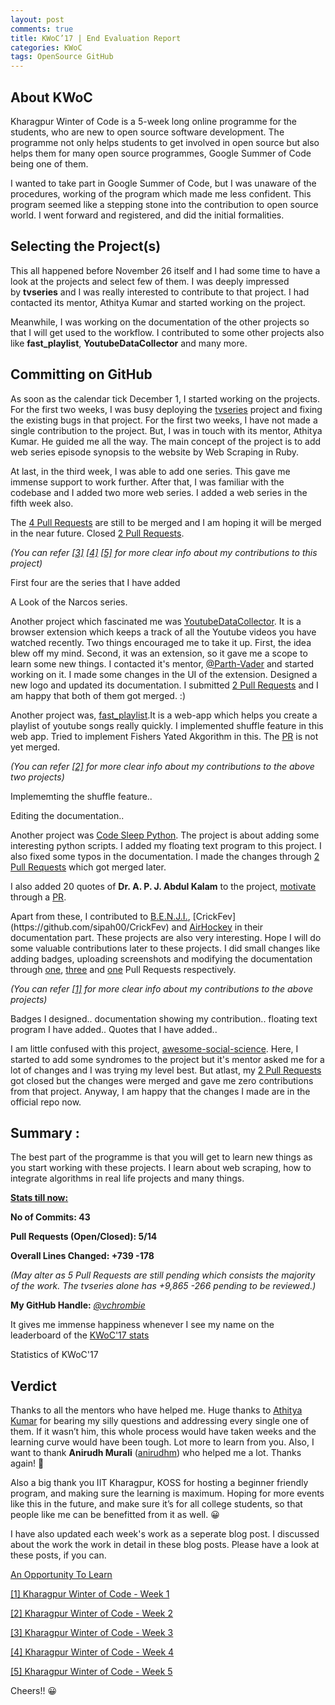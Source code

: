 ```yaml
---
layout: post
comments: true
title: KWoC’17 | End Evaluation Report
categories: KWoC
tags: OpenSource GitHub
---
```

## About KWoC

Kharagpur Winter of Code is a 5-week long online programme for the students, who are new to open source software development. The programme not only helps students to get involved in open source but also helps them for many open source programmes, Google Summer of Code being one of them.

I wanted to take part in Google Summer of Code, but I was unaware of the procedures, working of the program which made me less confident. This program seemed like a stepping stone into the contribution to open source world. I went forward and registered, and did the initial formalities.

## Selecting the Project(s)

This all happened before November 26 itself and I had some time to have a look at the projects and select few of them. I was deeply impressed by **tvseries** and I was really interested to contribute to that project. I had contacted its mentor, Athitya Kumar and started working on the project.

Meanwhile, I was working on the documentation of the other projects so that I will get used to the workflow. I contributed to some other projects also like **fast_playlist**, **YoutubeDataCollector** and many more.

## Committing on GitHub

As soon as the calendar tick December 1, I started working on the projects. For the first two weeks, I was busy deploying the [tvseries](https://github.com/athityakumar/tvseries) project and fixing the existing bugs in that project. For the first two weeks, I have not made a single contribution to the project. But, I was in touch with its mentor, Athitya Kumar. He guided me all the way. The main concept of the project is to add web series episode synopsis to the website by Web Scraping in Ruby.

At last, in the third week, I was able to add one series. This gave me immense support to work further. After that, I was familiar with the codebase and I added two more web series. I added a web series in the fifth week also.

The [4 Pull Requests](https://github.com/athityakumar/tvseries/pulls/vchrombie) are still to be merged and I am hoping it will be merged in the near future. Closed [2 Pull Requests](https://github.com/athityakumar/tvseries/pulls?q=is%3Apr+author%3Avchrombie+is%3Aclosed).

*(You can refer [[3]](/blog/kwoc/2017/12/22/kwoc-week3/) [[4]](/blog/kwoc/2017/12/28/kwoc-week4/) [[5]](/blog/kwoc/2018/01/04/kwoc-week5/) for more clear info about my contributions to this project)*

First four are the series that I have added

A Look of the Narcos series.

Another project which fascinated me was [YoutubeDataCollector](https://github.com/Parth-Vader/YoutubeDataCollector). It is a browser extension which keeps a track of all the Youtube videos you have watched recently. Two things encouraged me to take it up. First, the idea blew off my mind. Second, it was an extension, so it gave me a scope to learn some new things. I contacted it's mentor, [@Parth-Vader](https://github.com/Parth-Vader) and started working on it. I made some changes in the UI of the extension. Designed a new logo and updated its documentation. I submitted [2 Pull Requests](https://github.com/Parth-Vader/YoutubeDataCollector/pulls?q=is%3Apr+author%3Avchrombie) and I am happy that both of them got merged. :)

Another project was, [fast_playlist](https://github.com/udiboy1209/fast_playlist).It is a web-app which helps you create a playlist of youtube songs really quickly. I implemented shuffle feature in this web app. Tried to implement Fishers Yated Akgorithm in this. The [PR](https://github.com/udiboy1209/fast_playlist/pulls/vchrombie) is not yet merged.

*(You can refer [[2]](/blog/kwoc/2017/12/16/kwoc-week2/) for more clear info about my contributions to the above two projects)*

Implememting the shuffle feature..

Editing the documentation..

Another project was [Code Sleep Python](https://github.com/prateekiiest/Code-Sleep-Python). The project is about adding some interesting python scripts. I added my floating text program to this project. I also fixed some typos in the documentation. I made the changes through [2 Pull Requests](https://github.com/prateekiiest/Code-Sleep-Python/pulls?q=is%3Apr+author%3Avchrombie) which got merged later.

I also added 20 quotes of **Dr. A. P. J. Abdul Kalam** to the project, [motivate](https://github.com/mubaris/motivate) through a [PR](https://github.com/mubaris/motivate/pulls?q=is%3Apr+author%3Avchrombie).

Apart from these, I contributed to [B.E.N.J.I.](https://github.com/the-ethan-hunt/B.E.N.J.I.), [CrickFev](https://github.com/sipah00/CrickFev) and [AirHockey](https://github.com/NITDgpOS/AirHockey) in their documentation part. These projects are also very interesting. Hope I will do some valuable contributions later to these projects. I did small changes like adding badges, uploading screenshots and modifying the documentation through [one](https://github.com/the-ethan-hunt/B.E.N.J.I./pulls?q=is%3Apr+author%3Avchrombie), [three](https://github.com/sipah00/CrickFev/pulls?q=is%3Apr+author%3Avchrombie) and [one](https://github.com/NITDgpOS/AirHockey/pulls?q=is%3Apr+author%3Avchrombie) Pull Requests respectively.

*(You can refer [[1]](/blog/kwoc/2017/12/07/kwoc-week1) for more clear info about my contributions to the above projects)*


Badges I designed..
documentation showing my contribution.. floating text program I have added..
Quotes that I have added..


I am little confused with this project, [awesome-social-science](https://github.com/icyflame/awesome-social-science). Here, I started to add some syndromes to the project but it's mentor asked me for a lot of changes and I was trying my level best. But atlast, my [2 Pull Requests](https://github.com/icyflame/awesome-social-science/pulls?q=is%3Apr+author%3Avchrombie) got closed but the changes were merged and gave me zero contributions from that project. Anyway, I am happy that the changes I made are in the official repo now.

## Summary :

The best part of the programme is that you will get to learn new things as you start working with these projects. I learn about web scraping, how to integrate algorithms in real life projects and many things.

<span style="text-decoration: underline;">**Stats till now:**</span>

**No of Commits: 43**

**Pull Requests (Open/Closed): 5/14**

**Overall Lines Changed: +739 -178**

*(May alter as 5 Pull Requests are still pending which consists the majority of the work. The tvseries alone has +9,865 -266 pending to be reviewed.)*

**My GitHub Handle:** _[@vchrombie](https://github.com/vchrombie)_

It gives me immense happiness whenever I see my name on the leaderboard of the [KWoC'17 stats](https://kwoc.kossiitkgp.in/stats)

Statistics of KWoC'17

## Verdict

Thanks to all the mentors who have helped me. Huge thanks to <a href="">[Athitya Kumar](https://www.facebook.com/athitya.kumar?fref=ts) for bearing my silly questions and addressing every single one of them. If it wasn’t him, this whole process would have taken weeks and the learning curve would have been tough. Lot more to learn from you. Also, I want to thank **Anirudh Murali** (<a href="">[anirudhm](https://www.facebook.com/anirudh.en)) who helped me a lot. Thanks again! 🙂

Also a big thank you IIT Kharagpur, KOSS for hosting a beginner friendly program, and making sure the learning is maximum. Hoping for more events like this in the future, and make sure it’s for all college students, so that people like me can be benefitted from it as well. 😀

I have also updated each week's work as a seperate blog post. I discussed about the work the work in detail in these blog posts. Please have a look at these posts, if you can.

[An Opportunity To Learn](/blog/kwoc/2017/12/05/kwoc-intro/)

[[1] Kharagpur Winter of Code - Week 1](/blog/kwoc/2017/12/07/kwoc-week1/)

[[2] Kharagpur Winter of Code - Week 2](/blog/kwoc/2017/12/16/kwoc-week2/)

[[3] Kharagpur Winter of Code - Week 3](/blog/kwoc/2017/12/22/kwoc-week3/)

[[4] Kharagpur Winter of Code - Week 4](/blog/kwoc/2017/12/28/kwoc-week4/)

[[5] Kharagpur Winter of Code - Week 5](/blog/kwoc/2018/01/04/kwoc-week5/)

Cheers!! 😀
